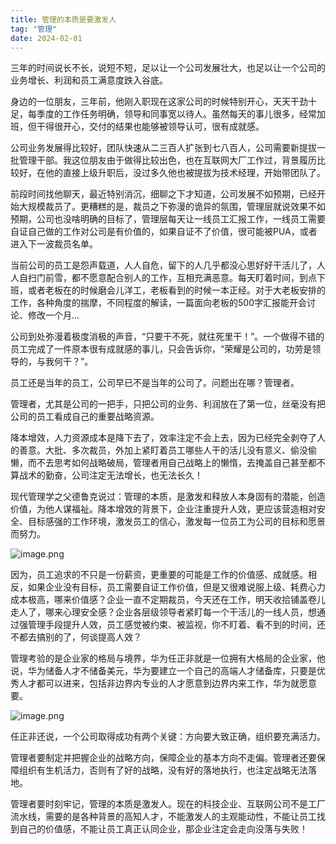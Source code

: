 ```yaml
---
title: 管理的本质是要激发人
tag: "管理"
date: 2024-02-01
---
```


三年的时间说长不长，说短不短，足以让一个公司发展壮大，也足以让一个公司的业务增长、利润和员工满意度跌入谷底。

身边的一位朋友，三年前，他刚入职现在这家公司的时候特别开心，天天干劲十足，每季度的工作任务明确，领导和同事宽以待人。虽然每天的事儿很多，经常加班，但干得很开心，交付的结果也能够被领导认可，很有成就感。

公司业务发展得比较好，团队快速从二三百人扩张到七八百人，公司需要新提拔一批管理干部。我这位朋友由于做得比较出色，也在互联网大厂工作过，背景履历比较好，在他的直接上级升职后，没过多久他也被提拔为技术经理，开始带团队了。

前段时间找他聊天，最近特别消沉，细聊之下才知道，公司发展不如预期，已经开始大规模裁员了。更糟糕的是，裁员之下弥漫的诡异的氛围，管理层就说效果不如预期，公司也没啥明确的目标了，管理层每天让一线员工汇报工作，一线员工需要自证自己做的工作对公司是有价值的，如果自证不了价值，很可能被PUA，或者进入下一波裁员名单。

当前公司的员工是怨声载道，人人自危，留下的人几乎都没心思好好干活儿了，人人自扫门前雪，都不愿意配合别人的工作，互相充满恶意。每天盯着时间，到点下班，或者老板在的时候磨会儿洋工，老板看到的时候一本正经。对于大老板安排的工作，各种角度的揣摩，不同程度的解读，一篇面向老板的500字汇报能开会讨论、修改一个月...

公司到处弥漫着极度消极的声音，“只要干不死，就往死里干！”。一个做得不错的员工完成了一件原本很有成就感的事儿，只会告诉你，“荣耀是公司的，功劳是领导的，与我何干？”。

员工还是当年的员工，公司早已不是当年的公司了。问题出在哪？管理者。

管理者，尤其是公司的一把手，只把公司的业务、利润放在了第一位，丝毫没有把公司的员工看成自己的重要战略资源。

降本增效，人力资源成本是降下去了，效率注定不会上去，因为已经完全剥夺了人的善意。大批、多次裁员，外加上紧盯着员工哪些人干的活儿没有意义、偷没偷懒，而不去思考如何战略破局，管理者用自己战略上的懒惰，去掩盖自己甚至都不算战术的勤奋，公司注定无法增长，也无法长久！

现代管理学之父德鲁克说过：管理的本质，是激发和释放人本身固有的潜能，创造价值，为他人谋福祉。降本增效的背景下，企业注重提升人效，更应该营造相对安全、目标感强的工作环境，激发员工的信心，激发每一位员工为公司的目标和愿景而努力。

![image.png](https://alidocs.oss-cn-zhangjiakou.aliyuncs.com/res/mxPOGywko74AnKa9/img/26385c25-501f-4250-a3aa-2a26df4a7728.png)

因为，员工追求的不只是一份薪资，更重要的可能是工作的价值感、成就感。相反，如果企业没有目标，员工需要自证工作价值，但是又很难说服上级、耗费心力成本极高，哪来价值感？企业一直不定期裁员，今天还在工作，明天收拾铺盖卷儿走人了，哪来心理安全感？企业各层级领导者紧盯每一个干活儿的一线人员，想通过强管理手段提升人效，员工感觉被约束、被监视，你不盯着、看不到的时间，还不都去搞别的了，何谈提高人效？

管理考验的是企业家的格局与境界，华为任正非就是一位拥有大格局的企业家，他说，华为储备人才不储备美元，华为要建立一个自己的高端人才储备库，只要是优秀人才都可以进来，包括非边界内专业的人才愿意到边界内来工作，华为就愿意要。

![image.png](https://alidocs.oss-cn-zhangjiakou.aliyuncs.com/res/mxPOGywko74AnKa9/img/ae5a7d1e-7b6b-4dd5-a8cb-807a647bf444.png)

任正非还说，一个公司取得成功有两个关键：方向要大致正确，组织要充满活力。

管理者要制定并把握企业的战略方向，保障企业的基本方向不走偏。管理者还要保障组织有生机活力，否则有了好的战略，没有好的落地执行，也注定战略无法落地。

管理者要时刻牢记，管理的本质是激发人。现在的科技企业、互联网公司不是工厂流水线，需要的是各种背景的高知人才，不能激发人的主观能动性，不能让员工找到自己的价值感，不能让员工真正认同企业，那企业注定会走向没落与失败！